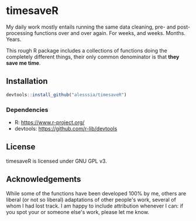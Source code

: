 # timesaveR

My daily work mostly entails running the same data cleaning, pre- and post-processing functions over and over again. For weeks, and weeks. Months. Years. 

This rough R package includes a collections of functions doing the completely different things, their only common denominator is that **they save me time**. 

## Installation


```r
devtools::install_github("alesssia/timesaveR")
```

### Dependencies

* R: https://www.r-project.org/
* devtools: https://github.com/r-lib/devtools


## License

timesaveR is licensed under GNU GPL v3.


## Acknowledgements 

While some of the functions have been developed 100% by me, others are liberal (or not so liberal) adaptations of other people's work, several of whom I had lost track. I am happy to include attribution whenever I can: if you spot your or someone else's work, please let me know.


